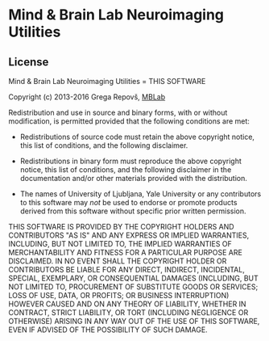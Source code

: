 # Mind & Brain Lab Neuroimaging Utilities

## License

Mind & Brain Lab Neuroimaging Utilities = THIS SOFTWARE

Copyright (c) 2013-2016 Grega Repovš, [MBLab]

Redistribution and use in source and binary forms, with or without modification,
is permitted provided that the following conditions are met:

* Redistributions of source code must retain the above copyright notice,
  this list of conditions, and the following disclaimer.

* Redistributions in binary form must reproduce the above copyright notice,
  this list of conditions, and the following disclaimer in the documentation
  and/or other materials provided with the distribution.

* The names of University of Ljubljana, Yale University or any contributors
  to this software may *not* be used to endorse or promote products derived
  from this software without specific prior written permission.

THIS SOFTWARE IS PROVIDED BY THE COPYRIGHT HOLDERS AND CONTRIBUTORS
"AS IS" AND ANY EXPRESS OR IMPLIED WARRANTIES, INCLUDING, BUT NOT LIMITED TO,
THE IMPLIED WARRANTIES OF MERCHANTABILITY AND FITNESS FOR A PARTICULAR PURPOSE
ARE DISCLAIMED. IN NO EVENT SHALL THE COPYRIGHT HOLDER OR CONTRIBUTORS BE LIABLE
FOR ANY DIRECT, INDIRECT, INCIDENTAL, SPECIAL, EXEMPLARY, OR CONSEQUENTIAL DAMAGES
(INCLUDING, BUT NOT LIMITED TO, PROCUREMENT OF SUBSTITUTE GOODS OR SERVICES; LOSS
OF USE, DATA, OR PROFITS; OR BUSINESS INTERRUPTION) HOWEVER CAUSED AND ON ANY
THEORY OF LIABILITY, WHETHER IN CONTRACT, STRICT LIABILITY, OR TORT (INCLUDING
NEGLIGENCE OR OTHERWISE) ARISING IN ANY WAY OUT OF THE USE OF THIS SOFTWARE,
EVEN IF ADVISED OF THE POSSIBILITY OF SUCH DAMAGE.

[MBLab]: http://www.mblab.si

